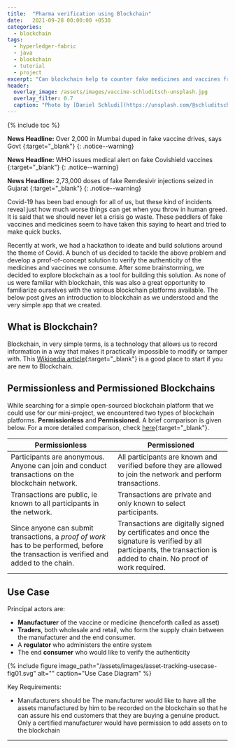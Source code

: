 ```yaml
---
title:  "Pharma verification using Blockchain"
date:   2021-09-28 00:00:00 +0530
categories: 
  - blockchain 
tags: 
  - hyperledger-fabric
  - java
  - blockchain
  - tutorial
  - project
excerpt: "Can blockchain help to counter fake medicines and vaccines from entering the market?"
header:
  overlay_image: /assets/images/vaccine-schluditsch-unsplash.jpg
  overlay_filter: 0.7
  caption: "Photo by [Daniel Schludi](https://unsplash.com/@schluditsch?utm_source=unsplash&utm_medium=referral&utm_content=creditCopyText) on [Unsplash](https://unsplash.com/s/photos/vaccine?utm_source=unsplash&utm_medium=referral&utm_content=creditCopyText)"
---
```


{% include toc %}

**News Headline:** Over 2,000 in Mumbai duped in fake vaccine drives, says Govt [<i class="fas fa-xs fa-link" aria-hidden="true"></i>][1]{:target="_blank"}
{: .notice--warning}

**News Headline:** WHO issues medical alert on fake Covishield vaccines [<i class="fas fa-sm fa-link" aria-hidden="true"></i>][2]{:target="_blank"}
{: .notice--warning}

**News Headline:** 2,73,000 doses of fake Remdesivir injections seized in Gujarat [<i class="fas fa-sm fa-link" aria-hidden="true"></i>][3]{:target="_blank"}
{: .notice--warning}


Covid-19 has been bad enough for all of us, but these kind of incidents reveal just how much worse things can get when you throw in human greed. It is said that we should never let a crisis go waste. These peddlers of fake vaccines and medicines seem to have taken this saying to heart and tried to make quick bucks. 

Recently at work, we had a hackathon to ideate and build solutions around the theme of Covid. A bunch of us decided to tackle the above problem and develop a prrof-of-concept solution to verify the authenticity of the medicines and vaccines we consume. After some brainstorming, we decided to explore blockchain as a tool for building this solution. As none of us were familiar with blockchain, this was also a great opportunity to familiarize ourselves with the various blockchain platforms available. The below post gives an introduction to blockchain as we understood and the very simple app that we created. 


## What is Blockchain?
Blockchain, in very simple terms, is a technology that allows us to record information in a way that makes it practically impossible to modify or tamper with. This [Wikipedia article][4]{:target="_blank"} is a good place to start if you are new to Blockchain.

## Permissionless and Permissioned Blockchains
While searching for a simple open-sourced blockchain platform that we could use for our mini-project, we encountered two types of blockchain platforms. **Permissionless** and **Permissioned**. A brief comparison is given below. For a more detailed comparison, check [here][5]{:target="_blank"}.

| Permissionless | Permissioned |
|----------------|--------------|
| Participants are anonymous. Anyone can join and conduct transactions on the blockchain network. | All participants are known and verified before they are allowed to join the network and perform transactions.  
| Transactions are public, ie known to all participants in the network. | Transactions are private and only known to select participants.
| Since anyone can submit transactions, a *proof of work* has to be performed, before the transaction is verified and added to the chain. | Transactions are digitally signed by certificates and once the signature is verified by all participants, the transaction is added to chain. No proof of work required.


## Use Case
Principal actors are:
- **Manufacturer** of the vaccine or medicine (henceforth called as asset)
- **Traders**, both wholesale and retail, who form the supply chain between the manufacturer and the end consumer. 
- A **regulator** who administers the entire system
- The end **consumer** who would like to verify the authenticity 

{% include figure image_path="/assets/images/asset-tracking-usecase-fig01.svg" alt="" caption="Use Case Diagram" %}

Key Requirements:
- Manufacturers should be 
The manufacturer would like to have all the assets manufactured by him to be recorded on the blockchain so that he can assure his end customers that they are buying a genuine product. Only a certified manufacturer would have permission to add assets on to the blockchain 


---
[1]: https://timesofindia.indiatimes.com/india/over-2000-in-mumbai-duped-in-fake-vaccine-drives-says-govt/articleshow/83827768.cms
[2]: https://www.livemint.com/science/health/who-issues-medical-alert-on-fake-covishield-vaccines-11629224524851.html
[3]: https://economictimes.indiatimes.com/news/india/273000-doses-of-fake-remdesivir-injections-seized-in-gujarat/videoshow/82369088.cms?from=mdr
[4]: https://en.wikipedia.org/wiki/Blockchain
[5]: https://searchcio.techtarget.com/tip/Permissioned-vs-permissionless-blockchains-Key-differences